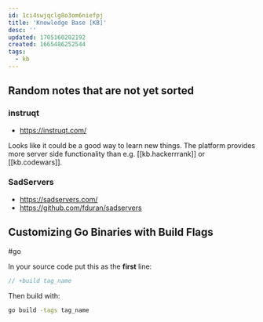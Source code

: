 ```yaml
---
id: 1ci4swjqclg8o3om6niefpj
title: 'Knowledge Base [KB]'
desc: ''
updated: 1705160202192
created: 1665486252544
tags:
  - kb
---
```


## Random notes that are not yet sorted

### instruqt

* https://instruqt.com/

Looks like it could be a good way to learn new things.
The platform provides more server side functionality than e.g. [[kb.hackerrrank]] or [[kb.codewars]].

### SadServers

* https://sadservers.com/
* https://github.com/fduran/sadservers

## Customizing Go Binaries with Build Flags

#go

In your source code put this as the **first** line:

```go
// +build tag_name
```

Then build with:

```bash
go build -tags tag_name
```
